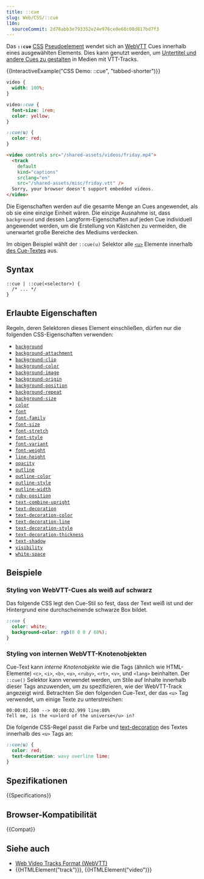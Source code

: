 ```yaml
---
title: ::cue
slug: Web/CSS/::cue
l10n:
  sourceCommit: 2d78abb3e793352e24e976ce0e68c08d817bd7f3
---
```


Das **`::cue`** [CSS](/de/docs/Web/CSS) [Pseudoelement](/de/docs/Web/CSS/Pseudo-elements) wendet sich an [WebVTT](/de/docs/Web/API/WebVTT_API) Cues innerhalb eines ausgewählten Elements.
Dies kann genutzt werden, um [Untertitel und andere Cues zu gestalten](/de/docs/Web/API/WebVTT_API#styling_webvtt_in_html_or_a_stylesheet) in Medien mit VTT-Tracks.

{{InteractiveExample("CSS Demo: ::cue", "tabbed-shorter")}}

```css interactive-example
video {
  width: 100%;
}

video::cue {
  font-size: 1rem;
  color: yellow;
}

::cue(u) {
  color: red;
}
```

```html interactive-example
<video controls src="/shared-assets/videos/friday.mp4">
  <track
    default
    kind="captions"
    srclang="en"
    src="/shared-assets/misc/friday.vtt" />
  Sorry, your browser doesn't support embedded videos.
</video>
```

Die Eigenschaften werden auf die gesamte Menge an Cues angewendet, als ob sie eine einzige Einheit wären. Die einzige Ausnahme ist, dass `background` und dessen Langform-Eigenschaften auf jeden Cue individuell angewendet werden, um die Erstellung von Kästchen zu vermeiden, die unerwartet große Bereiche des Mediums verdecken.

Im obigen Beispiel wählt der `::cue(u)` Selektor alle [`<u>`](/de/docs/Web/HTML/Reference/Elements/u) Elemente innerhalb [des Cue-Textes](https://github.com/mdn/shared-assets/blob/main/misc/friday.vtt) aus.

## Syntax

```css-nolint
::cue | ::cue(<selector>) {
  /* ... */
}
```

## Erlaubte Eigenschaften

Regeln, deren Selektoren dieses Element einschließen, dürfen nur die folgenden CSS-Eigenschaften verwenden:

- [`background`](/de/docs/Web/CSS/Reference/Properties/background)
- [`background-attachment`](/de/docs/Web/CSS/Reference/Properties/background-attachment)
- [`background-clip`](/de/docs/Web/CSS/Reference/Properties/background-clip)
- [`background-color`](/de/docs/Web/CSS/Reference/Properties/background-color)
- [`background-image`](/de/docs/Web/CSS/Reference/Properties/background-image)
- [`background-origin`](/de/docs/Web/CSS/Reference/Properties/background-origin)
- [`background-position`](/de/docs/Web/CSS/Reference/Properties/background-position)
- [`background-repeat`](/de/docs/Web/CSS/Reference/Properties/background-repeat)
- [`background-size`](/de/docs/Web/CSS/Reference/Properties/background-size)
- [`color`](/de/docs/Web/CSS/Reference/Properties/color)
- [`font`](/de/docs/Web/CSS/Reference/Properties/font)
- [`font-family`](/de/docs/Web/CSS/Reference/Properties/font-family)
- [`font-size`](/de/docs/Web/CSS/Reference/Properties/font-size)
- [`font-stretch`](/de/docs/Web/CSS/Reference/Properties/font-stretch)
- [`font-style`](/de/docs/Web/CSS/Reference/Properties/font-style)
- [`font-variant`](/de/docs/Web/CSS/Reference/Properties/font-variant)
- [`font-weight`](/de/docs/Web/CSS/Reference/Properties/font-weight)
- [`line-height`](/de/docs/Web/CSS/Reference/Properties/line-height)
- [`opacity`](/de/docs/Web/CSS/Reference/Properties/opacity)
- [`outline`](/de/docs/Web/CSS/Reference/Properties/outline)
- [`outline-color`](/de/docs/Web/CSS/Reference/Properties/outline-color)
- [`outline-style`](/de/docs/Web/CSS/Reference/Properties/outline-style)
- [`outline-width`](/de/docs/Web/CSS/Reference/Properties/outline-width)
- [`ruby-position`](/de/docs/Web/CSS/Reference/Properties/ruby-position)
- [`text-combine-upright`](/de/docs/Web/CSS/Reference/Properties/text-combine-upright)
- [`text-decoration`](/de/docs/Web/CSS/Reference/Properties/text-decoration)
- [`text-decoration-color`](/de/docs/Web/CSS/Reference/Properties/text-decoration-color)
- [`text-decoration-line`](/de/docs/Web/CSS/Reference/Properties/text-decoration-line)
- [`text-decoration-style`](/de/docs/Web/CSS/Reference/Properties/text-decoration-style)
- [`text-decoration-thickness`](/de/docs/Web/CSS/Reference/Properties/text-decoration-thickness)
- [`text-shadow`](/de/docs/Web/CSS/Reference/Properties/text-shadow)
- [`visibility`](/de/docs/Web/CSS/Reference/Properties/visibility)
- [`white-space`](/de/docs/Web/CSS/Reference/Properties/white-space)

## Beispiele

### Styling von WebVTT-Cues als weiß auf schwarz

Das folgende CSS legt den Cue-Stil so fest, dass der Text weiß ist und der Hintergrund eine durchscheinende schwarze Box bildet.

```css
::cue {
  color: white;
  background-color: rgb(0 0 0 / 60%);
}
```

### Styling von internen WebVTT-Knotenobjekten

Cue-Text kann _interne Knotenobjekte_ wie die Tags (ähnlich wie HTML-Elemente) `<c>`, `<i>`, `<b>`, `<u>`, `<ruby>`, `<rt>`, `<v>`, und `<lang>` beinhalten.
Der `::cue()` Selektor kann verwendet werden, um Stile auf Inhalte innerhalb dieser Tags anzuwenden, um zu spezifizieren, wie der WebVTT-Track angezeigt wird.
Betrachten Sie den folgenden Cue-Text, der das `<u>` Tag verwendet, um einige Texte zu unterstreichen:

```plain
00:00:01.500 --> 00:00:02.999 line:80%
Tell me, is the <u>lord of the universe</u> in?
```

Die folgende CSS-Regel passt die Farbe und [text-decoration](/de/docs/Web/CSS/Reference/Properties/text-decoration) des Textes innerhalb des `<u>` Tags an:

```css
::cue(u) {
  color: red;
  text-decoration: wavy overline lime;
}
```

## Spezifikationen

{{Specifications}}

## Browser-Kompatibilität

{{Compat}}

## Siehe auch

- [Web Video Tracks Format (WebVTT)](/de/docs/Web/API/WebVTT_API)
- {{HTMLElement("track")}}, {{HTMLElement("video")}}
